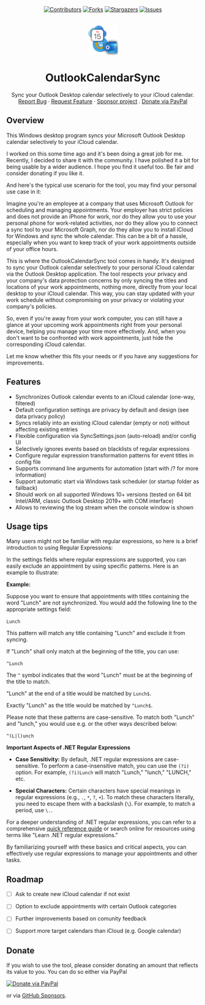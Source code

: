 <!-- SHIELDS -->
<div align="center">

[![Contributors][contributors-shield]][contributors-url]
[![Forks][forks-shield]][forks-url]
[![Stargazers][stars-shield]][stars-url]
[![Issues][issues-shield]][issues-url]

</div>

<!-- PROJECT LOGO -->
<br />
<div align="center">
  <a href="https://github.com/thgossler/OutlookCalendarSync-pub">
    <img src="images/logo.png" alt="Logo" width="80" height="80">
  </a>

  <h1 align="center">OutlookCalendarSync</h1>

  <p align="center">
    Sync your Outlook Desktop calendar selectively to your iCloud calendar.
    <br />
    <a href="https://github.com/thgossler/OutlookCalendarSync-pub/issues">Report Bug</a>
    ·
    <a href="https://github.com/thgossler/OutlookCalendarSync-pub/issues">Request Feature</a>
    ·
    <a href="https://github.com/sponsors/thgossler">Sponsor project</a>
    .
    <a href="https://www.paypal.com/donate/?hosted_button_id=JVG7PFJ8DMW7J">Donate via PayPal</a>
  </p>
</div>


## Overview

This Windows desktop program syncs your Microsoft Outlook Desktop calendar selectively to your iCloud calendar.

I worked on this some time ago and it's been doing a great job for me. Recently, I decided to share it with 
the community. I have polished it a bit for being usable by a wider audience. I hope you find it useful too. 
Be fair and consider donating if you like it.

And here's the typical use scenario for the tool, you may find your personal use case in it:

Imagine you're an employee at a company that uses Microsoft Outlook for scheduling and managing appointments. 
Your employer has strict policies and does not provide an iPhone for work, nor do they allow you to use your 
personal phone for work-related activities, nor do they allow you to connect a sync tool to your Microsoft 
Graph, nor do they allow you to install iCloud for Windows and sync the whole calendar. This can be a bit 
of a hassle, especially when you want to keep track of your work appointments outside of your office hours.

This is where the OutlookCalendarSync tool comes in handy. It's designed to sync your Outlook calendar 
selectively to your personal iCloud calendar via the Outlook Desktop application. The tool respects your privacy 
and your company's data protection concerns by only syncing the titles and locations of your work appointments, 
nothing more, directly from your local desktop to your iCloud calendar. This way, you can stay updated with 
your work schedule without compromising on your privacy or violating your company's policies.

So, even if you're away from your work computer, you can still have a glance at your upcoming work 
appointments right from your personal device, helping you manage your time more effectively. And, when you
don't want to be confronted with work appointments, just hide the corresponding iCloud calendar.

Let me know whether this fits your needs or if you have any suggestions for improvements.


## Features

- Synchronizes Outlook calendar events to an iCloud calendar (one-way, filtered)
- Default configuration settings are privacy by default and design (see data privacy policy)
- Syncs reliably into an existing iCloud calendar (empty or not) without affecting existing entries
- Flexible configuration via SyncSettings.json (auto-reload) and/or config UI
- Selectively ignores events based on blacklists of regular expressions
- Configure regular expression transformation patterns for event titles in config file
- Supports command line arguments for automation (start with /? for more information)
- Support automatic start via Windows task scheduler (or startup folder as fallback)
- Should work on all supported Windows 10+ versions (tested on 64 bit Intel/ARM, classic Outlook Desktop 2019+ with COM interface)
- Allows to reviewing the log stream when the console window is shown


## Usage tips

Many users might not be familiar with regular expressions, so here is a brief introduction to using Regular Expressions:

In the settings fields where regular expressions are supported, you can easily exclude an appointment by using specific patterns. Here is an example to illustrate:

**Example:**

Suppose you want to ensure that appointments with titles containing the word "Lunch" are not synchronized. You would add the following line to the appropriate settings field:

`Lunch`

This pattern will match any title containing "Lunch" and exclude it from syncing. 

If "Lunch" shall only match at the beginning of the title, you can use:

`^Lunch`

The `^` symbol indicates that the word "Lunch" must be at the beginning of the title to match.

"Lunch" at the end of a title would be matched by `Lunch$`.

Exactly "Lunch" as the title would be matched by `^Lunch$`.

Please note that these patterns are case-sensitive. To match both "Lunch" and "lunch," you would use e.g. or the other ways described below:

`^(L|l)unch`

**Important Aspects of .NET Regular Expressions**

- **Case Sensitivity:** By default, .NET regular expressions are case-sensitive. To perform a case-insensitive match, you can use the `(?i)` option. For example, `(?i)Lunch` will match "Lunch," "lunch," "LUNCH," etc.

- **Special Characters:** Certain characters have special meanings in regular expressions (e.g., `.`, `*`, `?`, `+`). To match these characters literally, you need to escape them with a backslash (`\`). For example, to match a period, use `\.`.

For a deeper understanding of .NET regular expressions, you can refer to a comprehensive [quick reference guide](https://download.microsoft.com/download/D/2/4/D240EBF6-A9BA-4E4F-A63F-AEB6DA0B921C/Regular%20expressions%20quick%20reference.pdf) or search online for resources using terms like "Learn .NET regular expressions."

By familiarizing yourself with these basics and critical aspects, you can effectively use regular expressions to manage your appointments and other tasks.


## Roadmap

- [ ] Ask to create new iCloud calendar if not exist
- [ ] Option to exclude appointments with certain Outlook categories
- [ ] Further improvements based on comunity feedback
- [ ] Support more target calendars than iCloud (e.g. Google calendar)


## Donate

If you wish to use the tool, please consider donating an amount that reflects its value to you. You can do so either via PayPal

[![Donate via PayPal](https://www.paypalobjects.com/en_US/i/btn/btn_donate_LG.gif)](https://www.paypal.com/donate/?hosted_button_id=JVG7PFJ8DMW7J)

or via [GitHub Sponsors](https://github.com/sponsors/thgossler).


<!-- MARKDOWN LINKS & IMAGES (https://www.markdownguide.org/basic-syntax/#reference-style-links) -->
[contributors-shield]: https://img.shields.io/github/contributors/thgossler/OutlookCalendarSync-pub.svg
[contributors-url]: https://github.com/thgossler/OutlookCalendarSync-pub/graphs/contributors
[forks-shield]: https://img.shields.io/github/forks/thgossler/OutlookCalendarSync-pub.svg
[forks-url]: https://github.com/thgossler/OutlookCalendarSync-pub/network/members
[stars-shield]: https://img.shields.io/github/stars/thgossler/OutlookCalendarSync-pub.svg
[stars-url]: https://github.com/thgossler/OutlookCalendarSync-pub/stargazers
[issues-shield]: https://img.shields.io/github/issues/thgossler/OutlookCalendarSync-pub.svg
[issues-url]: https://github.com/thgossler/OutlookCalendarSync-pub/issues
